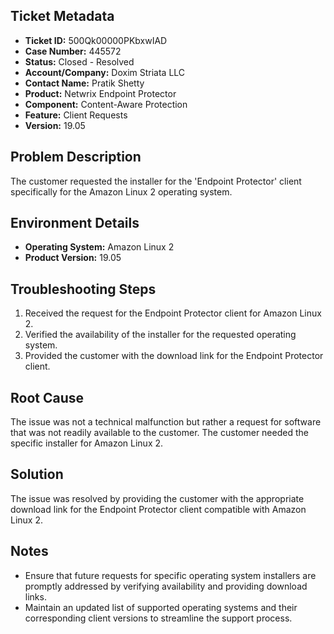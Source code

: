 ## Ticket Metadata
- **Ticket ID:** 500Qk00000PKbxwIAD
- **Case Number:** 445572
- **Status:** Closed - Resolved
- **Account/Company:** Doxim Striata LLC
- **Contact Name:** Pratik Shetty
- **Product:** Netwrix Endpoint Protector
- **Component:** Content-Aware Protection
- **Feature:** Client Requests
- **Version:** 19.05

## Problem Description
The customer requested the installer for the 'Endpoint Protector' client specifically for the Amazon Linux 2 operating system.

## Environment Details
- **Operating System:** Amazon Linux 2
- **Product Version:** 19.05

## Troubleshooting Steps
1. Received the request for the Endpoint Protector client for Amazon Linux 2.
2. Verified the availability of the installer for the requested operating system.
3. Provided the customer with the download link for the Endpoint Protector client.

## Root Cause
The issue was not a technical malfunction but rather a request for software that was not readily available to the customer. The customer needed the specific installer for Amazon Linux 2.

## Solution
The issue was resolved by providing the customer with the appropriate download link for the Endpoint Protector client compatible with Amazon Linux 2.

## Notes
- Ensure that future requests for specific operating system installers are promptly addressed by verifying availability and providing download links.
- Maintain an updated list of supported operating systems and their corresponding client versions to streamline the support process.